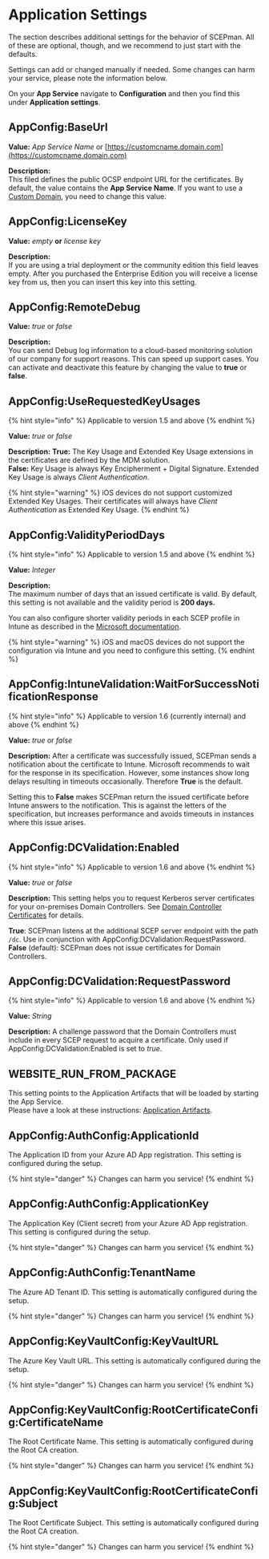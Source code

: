 # Application Settings

The section describes additional settings for the behavior of SCEPman. All of these are optional, though, and we recommend to just start with the defaults.

Settings can add or changed manually if needed. Some changes can harm your service, please note the information below.

On your **App Service** navigate to **Configuration** and then you find this under **Application settings**.

## AppConfig:BaseUrl

**Value:** _App Service Name_ or [https://customcname.domain.com](https://customcname.domain.com)

**Description:**  
This filed defines the public OCSP endpoint URL for the certificates. By default, the value contains the **App Service Name**. If you want to use a [Custom Domain](../custom-domain.md), you need to change this value.

## AppConfig:LicenseKey

**Value:** _empty_ **or** _license key_

**Description:**  
If you are using a trial deployment or the community edition this field leaves empty. After you purchased the Enterprise Edition you will receive a license key from us, then you can insert this key into this setting.

## AppConfig:RemoteDebug

**Value:** _true_ or _false_

**Description:**  
You can send Debug log information to a cloud-based monitoring solution of our company for support reasons. This can speed up support cases. You can activate and deactivate this feature by changing the value to **true** or **false**.

## AppConfig:UseRequestedKeyUsages

{% hint style="info" %}
Applicable to version 1.5 and above
{% endhint %}

**Value:** _true_ or _false_

**Description:** **True:** The Key Usage and Extended Key Usage extensions in the certificates are defined by the MDM solution.  
**False:** Key Usage is always Key Encipherment + Digital Signature. Extended Key Usage is always _Client Authentication_.

{% hint style="warning" %}
iOS devices do not support customized Extended Key Usages. Their certificates will always have _Client Authentication_ as Extended Key Usage.
{% endhint %}

## AppConfig:ValidityPeriodDays

{% hint style="info" %}
Applicable to version 1.5 and above
{% endhint %}

**Value:** _Integer_

**Description:**  
The maximum number of days that an issued certificate is valid. By default, this setting is not available and the validity period is **200 days.**

You can also configure shorter validity periods in each SCEP profile in Intune as described in the [Microsoft documentation](https://docs.microsoft.com/en-us/mem/intune/protect/certificates-scep-configure#modify-the-validity-period-of-the-certificate-template).

{% hint style="warning" %}
iOS and macOS devices do not support the configuration via Intune and you need to configure this setting.
{% endhint %}

## AppConfig:IntuneValidation:WaitForSuccessNotificationResponse

{% hint style="info" %}
Applicable to version 1.6 (currently internal) and above
{% endhint %}

**Value:** _true_ or _false_

**Description:** After a certificate was successfully issued, SCEPman sends a notification about the certificate to Intune. Microsoft recommends to wait for the response in its specification. However, some instances show long delays resulting in timeouts occasionally. Therefore **True** is the default.

Setting this to **False** makes SCEPman return the issued certificate before Intune answers to the notification. This is against the letters of the specification, but increases performance and avoids timeouts in instances where this issue arises.

## AppConfig:DCValidation:Enabled

{% hint style="info" %}
Applicable to version 1.6 and above
{% endhint %}

**Value:** _true_ or _false_

**Description:** This setting helps you to request Kerberos server certificates for your on-premises Domain Controllers. See [Domain Controller Certificates](domain-controller-certificates.md) for details.

**True**: SCEPman listens at the additional SCEP server endpoint with the path `/dc`. Use in conjunction with AppConfig:DCValidation:RequestPassword. **False** \(default\): SCEPman does not issue certificates for Domain Controllers.

## AppConfig:DCValidation:RequestPassword

{% hint style="info" %}
Applicable to version 1.6 and above
{% endhint %}

**Value:** _String_

**Description:** A challenge password that the Domain Controllers must include in every SCEP request to acquire a certificate. Only used if AppConfig:DCValidation:Enabled is set to _true_.

## WEBSITE\_RUN\_FROM\_PACKAGE

This setting points to the Application Artifacts that will be loaded by starting the App Service.  
Please have a look at these instructions: [Application Artifacts](application-artifacts.md#change-artifacts).

## AppConfig:AuthConfig:ApplicationId

The Application ID from your Azure AD App registration. This setting is configured during the setup.

{% hint style="danger" %}
Changes can harm you service!
{% endhint %}

## AppConfig:AuthConfig:ApplicationKey

The Application Key \(Client secret\) from your Azure AD App registration. This setting is configured during the setup.

{% hint style="danger" %}
Changes can harm you service!
{% endhint %}

## AppConfig:AuthConfig:TenantName

The Azure AD Tenant ID. This setting is automatically configured during the setup.

{% hint style="danger" %}
Changes can harm you service!
{% endhint %}

## AppConfig:KeyVaultConfig:KeyVaultURL

The Azure Key Vault URL. This setting is automatically configured during the setup.

{% hint style="danger" %}
Changes can harm you service!
{% endhint %}

## AppConfig:KeyVaultConfig:RootCertificateConfig:CertificateName

The Root Certificate Name. This setting is automatically configured during the Root CA creation.

{% hint style="danger" %}
Changes can harm you service!
{% endhint %}

## AppConfig:KeyVaultConfig:RootCertificateConfig:Subject

The Root Certificate Subject. This setting is automatically configured during the Root CA creation.

{% hint style="danger" %}
Changes can harm you service!
{% endhint %}

